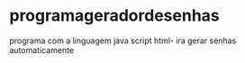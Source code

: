 # programageradordesenhas
programa com a linguagem java script html- ira gerar senhas automaticamente 
